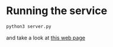 # Running the service
```bash
python3 server.py    
```
and take a look at [this web page](http://127.0.0.1:5000)